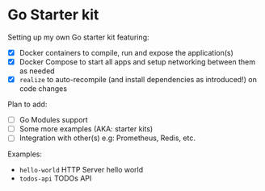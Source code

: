 # Go Starter kit

Setting up my own Go starter kit featuring:

- [x] Docker containers to compile, run and expose the application(s)
- [x] Docker Compose to start all apps and setup networking between them as needed
- [x] `realize` to auto-recompile (and install dependencies as introduced!) on code changes

Plan to add:

- [ ] Go Modules support
- [ ] Some more examples (AKA: starter kits)
- [ ] Integration with other(s) e.g: Prometheus, Redis, etc.

Examples:

- `hello-world` HTTP Server hello world
- `todos-api` TODOs API
